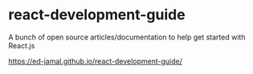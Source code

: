 # react-development-guide
A bunch of open source articles/documentation to help get started with React.js

https://ed-jamal.github.io/react-development-guide/
